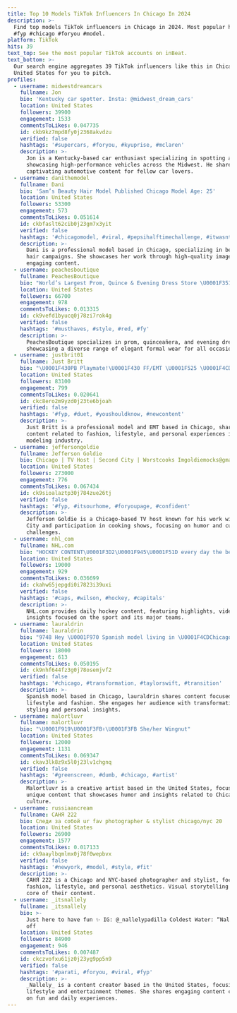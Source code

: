 ```yaml
---
title: Top 10 Models TikTok Influencers In Chicago In 2024
description: >-
  Find top models TikTok influencers in Chicago in 2024. Most popular hashtags:
  #fyp #chicago #foryou #model.
platform: TikTok
hits: 39
text_top: See the most popular TikTok accounts on inBeat.
text_bottom: >-
  Our search engine aggregates 39 TikTok influencers like this in Chicago,
  United States for you to pitch.
profiles:
  - username: midwestdreamcars
    fullname: Jon
    bio: 'Kentucky car spotter. Insta: @midwest_dream_cars'
    location: United States
    followers: 39900
    engagement: 1533
    commentsToLikes: 0.047735
    id: ckb9kz7mpd8fy0j2368akvdzu
    verified: false
    hashtags: '#supercars, #foryou, #kyuprise, #mclaren'
    description: >-
      Jon is a Kentucky-based car enthusiast specializing in spotting and
      showcasing high-performance vehicles across the Midwest. He shares
      captivating automotive content for fellow car lovers.
  - username: danithemodel
    fullname: Dani
    bio: 'Sam’s Beauty Hair Model Published Chicago Model Age: 25'
    location: United States
    followers: 53300
    engagement: 573
    commentsToLikes: 0.051614
    id: ckbfaslt62cib0j23gm7x3yit
    verified: false
    hashtags: '#chicagomodel, #viral, #pepsihalftimechallenge, #itwasntme'
    description: >-
      Dani is a professional model based in Chicago, specializing in beauty and
      hair campaigns. She showcases her work through high-quality images and
      engaging content.
  - username: peachesboutique
    fullname: PeachesBoutique
    bio: "World’s Largest Prom, Quince & Evening Dress Store \U0001F351\U0001F457\U0001F451\U0001F483\U0001F3FC\U0001F460\U0001F45B"
    location: United States
    followers: 66700
    engagement: 978
    commentsToLikes: 0.013315
    id: ck9vefd1byucq0j78zi7rok4g
    verified: false
    hashtags: '#musthaves, #style, #red, #fy'
    description: >-
      PeachesBoutique specializes in prom, quinceañera, and evening dresses,
      showcasing a diverse range of elegant formal wear for all occasions.
  - username: justbrit01
    fullname: Just Britt
    bio: "\U0001F430PB Playmate!\U0001F430 FF/EMT \U0001F525 \U0001F4CDChicago ❤️Professional model \U0001F48B"
    location: United States
    followers: 83100
    engagement: 799
    commentsToLikes: 0.020641
    id: ckc8ero2m9yzd0j23te6bjoah
    verified: false
    hashtags: '#fyp, #duet, #youshouldknow, #newcontent'
    description: >-
      Just Britt is a professional model and EMT based in Chicago, sharing
      content related to fashion, lifestyle, and personal experiences in the
      modeling industry.
  - username: jeffersongoldie
    fullname: Jefferson Goldie
    bio: Chicago | TV Host | Second City | Worstcooks Imgoldiemocks@gmail
    location: United States
    followers: 273000
    engagement: 776
    commentsToLikes: 0.067434
    id: ck9sioalaztp30j784zue26tj
    verified: false
    hashtags: '#fyp, #itsourhome, #foryoupage, #confident'
    description: >-
      Jefferson Goldie is a Chicago-based TV host known for his work with Second
      City and participation in cooking shows, focusing on humor and culinary
      challenges.
  - username: nhl_com
    fullname: NHL.com
    bio: "HOCKEY CONTENT\U0001F3D2\U0001F945\U0001F51D every day the best video is here Follow me in Instagram☝️"
    location: United States
    followers: 19000
    engagement: 929
    commentsToLikes: 0.036699
    id: ckahw65jepgdi0i7823i39uxi
    verified: false
    hashtags: '#caps, #wilson, #hockey, #capitals'
    description: >-
      NHL.com provides daily hockey content, featuring highlights, videos, and
      insights focused on the sport and its major teams.
  - username: lauraldrin
    fullname: lauraldrin
    bio: "9748 Hey \U0001F970 Spanish model living in \U0001F4CDChicago Follow my ig: @lauraldrin"
    location: United States
    followers: 18000
    engagement: 613
    commentsToLikes: 0.050195
    id: ck9nhf644fz3g0j78osemjvf2
    verified: false
    hashtags: '#chicago, #transformation, #taylorswift, #transition'
    description: >-
      Spanish model based in Chicago, lauraldrin shares content focused on
      lifestyle and fashion. She engages her audience with transformative
      styling and personal insights.
  - username: malortluvr
    fullname: malortluvr
    bio: "\U0001F919\U0001F3FB✌\U0001F3FB She/her Wingnut"
    location: United States
    followers: 12000
    engagement: 1131
    commentsToLikes: 0.069347
    id: ckav3lk8z9x5l0j23lv1chgnq
    verified: false
    hashtags: '#greenscreen, #dumb, #chicago, #artist'
    description: >-
      Malortluvr is a creative artist based in the United States, focusing on
      unique content that showcases humor and insights related to Chicago
      culture.
  - username: russiaancream
    fullname: САНЯ 222
    bio: Следи за собой ur fav photographer & stylist chicago/nyc 20
    location: United States
    followers: 26900
    engagement: 1577
    commentsToLikes: 0.017133
    id: ck9aaylbqmlmx0j78f0wepbvx
    verified: false
    hashtags: '#newyork, #model, #style, #fit'
    description: >-
      САНЯ 222 is a Chicago and NYC-based photographer and stylist, focusing on
      fashion, lifestyle, and personal aesthetics. Visual storytelling is at the
      core of their content.
  - username: _itsnallely
    fullname: _itsnallely
    bio: >-
      Just here to have fun ✨ IG: @_nallelypadilla Coldest Water: “Naly” for 10%
      off
    location: United States
    followers: 84900
    engagement: 946
    commentsToLikes: 0.007487
    id: ckczvofxu61jz0j23yg9pp5n9
    verified: false
    hashtags: '#parati, #foryou, #viral, #fyp'
    description: >-
      _Nallely_ is a content creator based in the United States, focusing on
      lifestyle and entertainment themes. She shares engaging content centered
      on fun and daily experiences.
---
```


